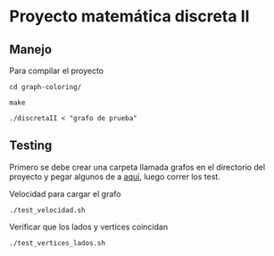 # Proyecto matemática discreta II

## Manejo

Para compilar el proyecto
```
cd graph-coloring/

make

./discretaII < "grafo de prueba"
```

## Testing

Primero se debe crear una carpeta llamada grafos en el directorio del proyecto y pegar algunos de a [aquí](https://drive.google.com/drive/folders/17hktF1u1oIRteQdL8uLQJGAIrTbIagK0?usp=sharing), luego correr los test.

Velocidad para cargar el grafo
```
./test_velocidad.sh
```

Verificar que los lados y vertices coincidan 
```
./test_vertices_lados.sh
```
